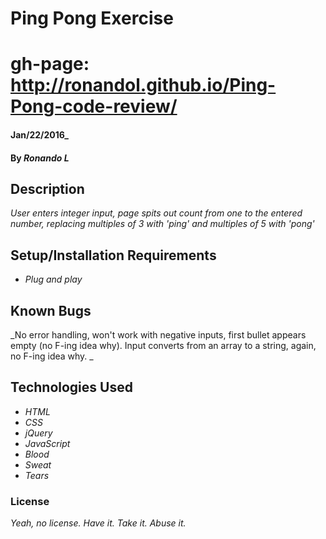 # Ping Pong Exercise
# gh-page: http://ronandol.github.io/Ping-Pong-code-review/

#### Jan/22/2016_

#### By _**Ronando L**_

## Description

_User enters integer input, page spits out count from one to the entered number, replacing multiples of 3 with 'ping' and multiples of 5 with 'pong'_

## Setup/Installation Requirements

* _Plug and play_


## Known Bugs

_No error handling, won't work with negative inputs, first bullet appears empty (no F-ing idea why). Input converts from an array to a string, again, no F-ing idea why. _

## Technologies Used

* _HTML_
* _CSS_
* _jQuery_
* _JavaScript_
* _Blood_
* _Sweat_
* _Tears_

### License

*Yeah, no license. Have it. Take it. Abuse it.*
